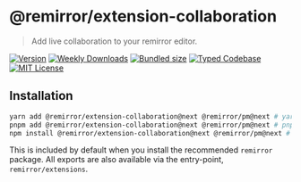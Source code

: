 # @remirror/extension-collaboration

> Add live collaboration to your remirror editor.

[![Version][version]][npm] [![Weekly Downloads][downloads-badge]][npm] [![Bundled size][size-badge]][size] [![Typed Codebase][typescript]](#) [![MIT License][license]](#)

[version]: https://flat.badgen.net/npm/v/@remirror/extension-collaboration/next
[npm]: https://npmjs.com/package/@remirror/extension-collaboration/v/next
[license]: https://flat.badgen.net/badge/license/MIT/purple
[size]: https://bundlephobia.com/result?p=@remirror/extension-collaboration@next
[size-badge]: https://flat.badgen.net/bundlephobia/minzip/@remirror/extension-collaboration@next
[typescript]: https://flat.badgen.net/badge/icon/TypeScript?icon=typescript&label
[downloads-badge]: https://badgen.net/npm/dw/@remirror/extension-collaboration/red?icon=npm

## Installation

```bash
yarn add @remirror/extension-collaboration@next @remirror/pm@next # yarn
pnpm add @remirror/extension-collaboration@next @remirror/pm@next # pnpm
npm install @remirror/extension-collaboration@next @remirror/pm@next # npm
```

This is included by default when you install the recommended `remirror` package. All exports are also available via the entry-point, `remirror/extensions`.

